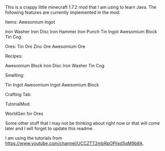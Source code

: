 This is a crappy little minecraft 1.7.2 mod that I am using to learn Java.  The following features are currently implemented in the mod:

Items:
Awesomium Ingot

Iron Washer
Iron Disc
Iron Hammer
Iron Punch
Tin Ingot
Awesomium Block
Tin Cog

Ores:
Tin Ore
Zinc Ore
Awesomium Ore

Recipes:

Awesomium Block
Iron Disc
Iron Washer
Tin Cog

Smelting:

Tin Ingot
Awesomium Ingot
Awesomium Block

Crafting Tab:

TutorialMod

WorldGen for Ores

Some other stuff that I may not be thinking about right now or that will come later and I will forget to update this readme.

I am using the tutorials from https://www.youtube.com/channel/UCCZTT2mbRpOPjIxd5qM9b8A.